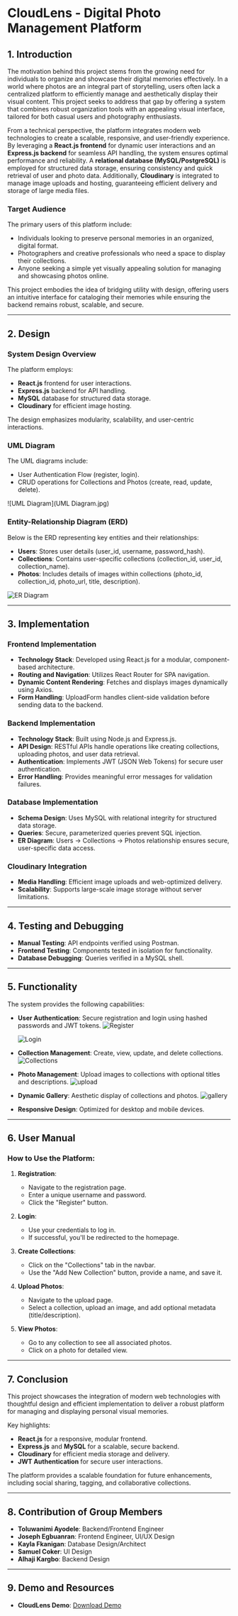 # CloudLens - Digital Photo Management Platform

## 1. Introduction

The motivation behind this project stems from the growing need for individuals to organize and showcase their digital memories effectively. In a world where photos are an integral part of storytelling, users often lack a centralized platform to efficiently manage and aesthetically display their visual content. This project seeks to address that gap by offering a system that combines robust organization tools with an appealing visual interface, tailored for both casual users and photography enthusiasts.

From a technical perspective, the platform integrates modern web technologies to create a scalable, responsive, and user-friendly experience. By leveraging a **React.js frontend** for dynamic user interactions and an **Express.js backend** for seamless API handling, the system ensures optimal performance and reliability. A **relational database (MySQL/PostgreSQL)** is employed for structured data storage, ensuring consistency and quick retrieval of user and photo data. Additionally, **Cloudinary** is integrated to manage image uploads and hosting, guaranteeing efficient delivery and storage of large media files.

### Target Audience

The primary users of this platform include:
- Individuals looking to preserve personal memories in an organized, digital format.
- Photographers and creative professionals who need a space to display their collections.
- Anyone seeking a simple yet visually appealing solution for managing and showcasing photos online.

This project embodies the idea of bridging utility with design, offering users an intuitive interface for cataloging their memories while ensuring the backend remains robust, scalable, and secure.

---

## 2. Design

### System Design Overview
The platform employs:
- **React.js** frontend for user interactions.
- **Express.js** backend for API handling.
- **MySQL** database for structured data storage.
- **Cloudinary** for efficient image hosting.

The design emphasizes modularity, scalability, and user-centric interactions.


### UML Diagram
The UML diagrams include:
- User Authentication Flow (register, login).
- CRUD operations for Collections and Photos (create, read, update, delete).


![UML Diagram](UML Diagram.jpg)


### Entity-Relationship Diagram (ERD)

Below is the ERD representing key entities and their relationships:

- **Users**: Stores user details (user_id, username, password_hash).
- **Collections**: Contains user-specific collections (collection_id, user_id, collection_name).
- **Photos**: Includes details of images within collections (photo_id, collection_id, photo_url, title, description).

![ER Diagram](ER_diagram.png)



---

## 3. Implementation

### Frontend Implementation
- **Technology Stack**: Developed using React.js for a modular, component-based architecture.
- **Routing and Navigation**: Utilizes React Router for SPA navigation.
- **Dynamic Content Rendering**: Fetches and displays images dynamically using Axios.
- **Form Handling**: UploadForm handles client-side validation before sending data to the backend.

### Backend Implementation
- **Technology Stack**: Built using Node.js and Express.js.
- **API Design**: RESTful APIs handle operations like creating collections, uploading photos, and user data retrieval.
- **Authentication**: Implements JWT (JSON Web Tokens) for secure user authentication.
- **Error Handling**: Provides meaningful error messages for validation failures.

### Database Implementation
- **Schema Design**: Uses MySQL with relational integrity for structured data storage.
- **Queries**: Secure, parameterized queries prevent SQL injection.
- **ER Diagram**: Users → Collections → Photos relationship ensures secure, user-specific data access.

### Cloudinary Integration
- **Media Handling**: Efficient image uploads and web-optimized delivery.
- **Scalability**: Supports large-scale image storage without server limitations.

---

## 4. Testing and Debugging
- **Manual Testing**: API endpoints verified using Postman.
- **Frontend Testing**: Components tested in isolation for functionality.
- **Database Debugging**: Queries verified in a MySQL shell.

---

## 5. Functionality

The system provides the following capabilities:
- **User Authentication**: Secure registration and login using hashed passwords and JWT tokens.
    ![Register](Register.png)
    
    ![Login](Login.png)

- **Collection Management**: Create, view, update, and delete collections.
    ![Collections](Collections.png)
- **Photo Management**: Upload images to collections with optional titles and descriptions.
    ![upload](upload.png)
- **Dynamic Gallery**: Aesthetic display of collections and photos.
    ![gallery](gallery.png)
- **Responsive Design**: Optimized for desktop and mobile devices.



---

## 6. User Manual

### How to Use the Platform:
1. **Registration**:
   - Navigate to the registration page.
   - Enter a unique username and password.
   - Click the "Register" button.

2. **Login**:
   - Use your credentials to log in.
   - If successful, you'll be redirected to the homepage.

3. **Create Collections**:
   - Click on the "Collections" tab in the navbar.
   - Use the "Add New Collection" button, provide a name, and save it.

4. **Upload Photos**:
   - Navigate to the upload page.
   - Select a collection, upload an image, and add optional metadata (title/description).

5. **View Photos**:
   - Go to any collection to see all associated photos.
   - Click on a photo for detailed view.

---

## 7. Conclusion

This project showcases the integration of modern web technologies with thoughtful design and efficient implementation to deliver a robust platform for managing and displaying personal visual memories. 

Key highlights:
- **React.js** for a responsive, modular frontend.
- **Express.js** and **MySQL** for a scalable, secure backend.
- **Cloudinary** for efficient media storage and delivery.
- **JWT Authentication** for secure user interactions.

The platform provides a scalable foundation for future enhancements, including social sharing, tagging, and collaborative collections.

---

## 8. Contribution of Group Members

- **Toluwanimi Ayodele**: Backend/Frontend Engineer
- **Joseph Egbuanran**: Frontend Engineer, UI/UX Design
- **Kayla Fkanigan**: Database Design/Architect
- **Samuel Coker**: UI Design
- **Alhaji Kargbo**: Backend Design

---

## 9. Demo and Resources

- **CloudLens Demo**: [Download Demo](https://drive.google.com/file/d/1X8OFieJZjstZyHVyabVdv1dODc6RVv35/view?usp=sharing)
